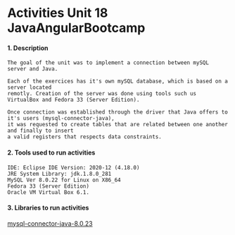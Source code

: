 # Activities Unit 18 JavaAngularBootcamp

#### 1. Description
```
The goal of the unit was to implement a connection between mySQL server and Java.

Each of the exercices has it's own mySQL database, which is based on a server located
remotly. Creation of the server was done using tools such us VirtualBox and Fedora 33 (Server Edition).

Once connection was established through the driver that Java offers to it's users (mysql-connector-java),
it was requested to create tables that are related between one another and finally to insert
a valid registers that respects data constraints.
```
#### 2. Tools used to run activities
```
IDE: Eclipse IDE Version: 2020-12 (4.18.0)
JRE System Library: jdk.1.8.0_281  
MySQL Ver 8.0.22 for Linux on X86_64
Fedora 33 (Server Edition)
Oracle VM Virtual Box 6.1.
```

#### 3. Libraries to run activities

[mysql-connector-java-8.0.23](https://dev.mysql.com/downloads/connector/j/?os=26)

